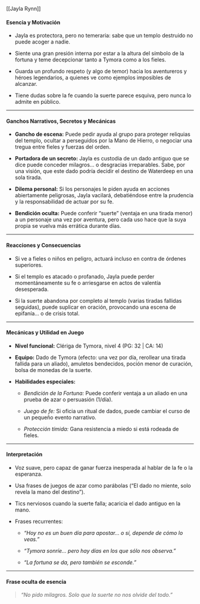 
[[Jayla Rynn]]
#### **Esencia y Motivación**

- Jayla es protectora, pero no temeraria: sabe que un templo destruido no puede acoger a nadie.
    
- Siente una gran presión interna por estar a la altura del símbolo de la fortuna y teme decepcionar tanto a Tymora como a los fieles.
    
- Guarda un profundo respeto (y algo de temor) hacia los aventureros y héroes legendarios, a quienes ve como ejemplos imposibles de alcanzar.
    
- Tiene dudas sobre la fe cuando la suerte parece esquiva, pero nunca lo admite en público.
    

---

#### **Ganchos Narrativos, Secretos y Mecánicas**

- **Gancho de escena:** Puede pedir ayuda al grupo para proteger reliquias del templo, ocultar a perseguidos por la Mano de Hierro, o negociar una tregua entre fieles y fuerzas del orden.
    
- **Portadora de un secreto:** Jayla es custodia de un dado antiguo que se dice puede conceder milagros… o desgracias irreparables. Sabe, por una visión, que este dado podría decidir el destino de Waterdeep en una sola tirada.
    
- **Dilema personal:** Si los personajes le piden ayuda en acciones abiertamente peligrosas, Jayla vacilará, debatiéndose entre la prudencia y la responsabilidad de actuar por su fe.
    
- **Bendición oculta:** Puede conferir “suerte” (ventaja en una tirada menor) a un personaje una vez por aventura, pero cada uso hace que la suya propia se vuelva más errática durante días.
    

---

#### **Reacciones y Consecuencias**

- Si ve a fieles o niños en peligro, actuará incluso en contra de órdenes superiores.
    
- Si el templo es atacado o profanado, Jayla puede perder momentáneamente su fe o arriesgarse en actos de valentía desesperada.
    
- Si la suerte abandona por completo al templo (varias tiradas fallidas seguidas), puede suplicar en oración, provocando una escena de epifanía… o de crisis total.
    

---

#### **Mecánicas y Utilidad en Juego**

- **Nivel funcional:** Clériga de Tymora, nivel 4 (PG: 32 | CA: 14)
    
- **Equipo:** Dado de Tymora (efecto: una vez por día, rerollear una tirada fallida para un aliado), amuletos bendecidos, poción menor de curación, bolsa de monedas de la suerte.
    
- **Habilidades especiales:**
    
    - _Bendición de la Fortuna:_ Puede conferir ventaja a un aliado en una prueba de azar o persuasión (1/día).
        
    - _Juego de fe:_ Si oficia un ritual de dados, puede cambiar el curso de un pequeño evento narrativo.
        
    - _Protección tímida:_ Gana resistencia a miedo si está rodeada de fieles.
        

---

#### **Interpretación**

- Voz suave, pero capaz de ganar fuerza inesperada al hablar de la fe o la esperanza.
    
- Usa frases de juegos de azar como parábolas (“El dado no miente, solo revela la mano del destino”).
    
- Tics nerviosos cuando la suerte falla; acaricia el dado antiguo en la mano.
    
- Frases recurrentes:
    
    - _“Hoy no es un buen día para apostar… o sí, depende de cómo lo veas.”_
        
    - _“Tymora sonríe… pero hay días en los que sólo nos observa.”_
        
    - _“La fortuna se da, pero también se esconde.”_
        

---

#### **Frase oculta de esencia**

> _“No pido milagros. Solo que la suerte no nos olvide del todo.”_